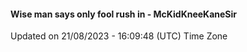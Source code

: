 #### Wise man says only fool rush in - McKidKneeKaneSir
Updated on 21/08/2023 - 16:09:48 (UTC) Time Zone
